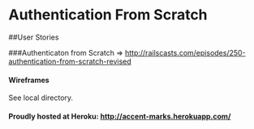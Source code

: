 # Authentication From Scratch


##User Stories

###Authenticaton from Scratch => http://railscasts.com/episodes/250-authentication-from-scratch-revised

#### Wireframes

See local directory.

#### Proudly hosted at Heroku: http://accent-marks.herokuapp.com/

